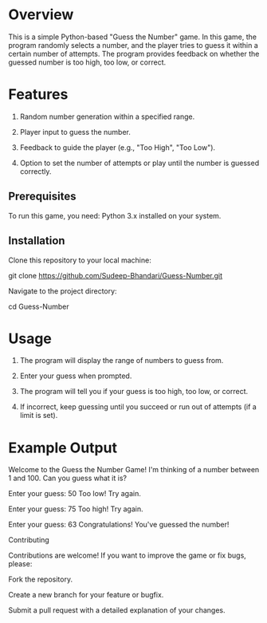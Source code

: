 # Overview

This is a simple Python-based "Guess the Number" game. In this game, the program randomly selects a number, and the player tries to guess it within a certain number of attempts. The program provides feedback on whether the guessed number is too high, too low, or correct.

# Features

1. Random number generation within a specified range.

2. Player input to guess the number.

3. Feedback to guide the player (e.g., "Too High", "Too Low").

4. Option to set the number of attempts or play until the number is guessed correctly.

## Prerequisites

To run this game, you need:  Python 3.x installed on your system.

## Installation

Clone this repository to your local machine:

git clone https://github.com/Sudeep-Bhandari/Guess-Number.git

Navigate to the project directory:

cd Guess-Number


# Usage

1. The program will display the range of numbers to guess from.

2. Enter your guess when prompted.

3. The program will tell you if your guess is too high, too low, or correct.

4. If incorrect, keep guessing until you succeed or run out of attempts (if a limit is set).

# Example Output

Welcome to the Guess the Number Game!
I'm thinking of a number between 1 and 100.
Can you guess what it is?

Enter your guess: 50
Too low! Try again.

Enter your guess: 75
Too high! Try again.

Enter your guess: 63
Congratulations! You've guessed the number!

Contributing

Contributions are welcome! If you want to improve the game or fix bugs, please:

Fork the repository.

Create a new branch for your feature or bugfix.

Submit a pull request with a detailed explanation of your changes.
